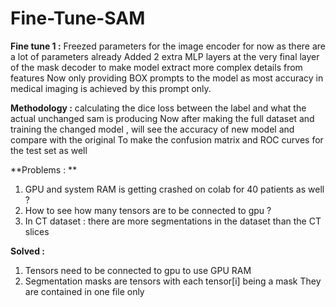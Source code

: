# Fine-Tune-SAM

**Fine tune 1 :**
Freezed parameters for the image encoder for now as there are a lot of parameters already
Added 2 extra MLP layers at the very final layer of the mask decoder to make model extract more
complex details from features
Now only providing BOX prompts to the model as most accuracy in medical imaging is achieved by this 
prompt only.

**Methodology :**
calculating the dice loss between the label and what the actual unchanged sam is producing 
Now after making the full dataset and training the changed model , will see the accuracy 
of new model and compare with the original
To make the confusion matrix and ROC curves for the test set as well

**Problems : ** 
1) GPU and system RAM is getting crashed on colab for 40 patients as well ?
2) How to see how many tensors are to be connected to gpu ?
3) In CT dataset : there are more segmentations in the dataset than the CT slices

**Solved :**
1) Tensors need to be connected to gpu to use GPU RAM
2) Segmentation masks are tensors with each tensor[i] being a mask 
   They are contained in one file only

